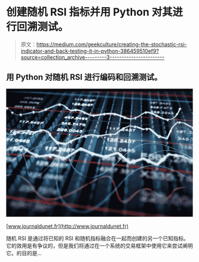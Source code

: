 # 创建随机 RSI 指标并用 Python 对其进行回溯测试。

> 原文：<https://medium.com/geekculture/creating-the-stochastic-rsi-indicator-and-back-testing-it-in-python-386459510ef9?source=collection_archive---------3----------------------->

## 用 Python 对随机 RSI 进行编码和回溯测试。

![](img/43c82a42276af52f454a86b584524102.png)

[www.journaldunet.fr](http://www.journaldunet.fr)

随机 RSI 是通过将已知的 RSI 和随机指标融合在一起而创建的另一个已知指标。它的效用是有争议的，但是我们将通过在一个系统的交易框架中使用它来尝试阐明它。的目的是…